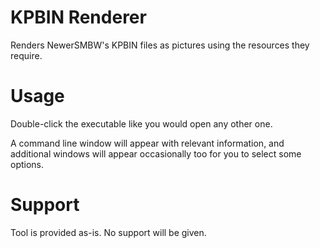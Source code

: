# KPBIN Renderer
Renders NewerSMBW's KPBIN files as pictures using the resources they require.

# Usage
Double-click the executable like you would open any other one.

A command line window will appear with relevant information, and additional windows will appear occasionally too for you to select some options.

# Support
Tool is provided as-is. No support will be given.

